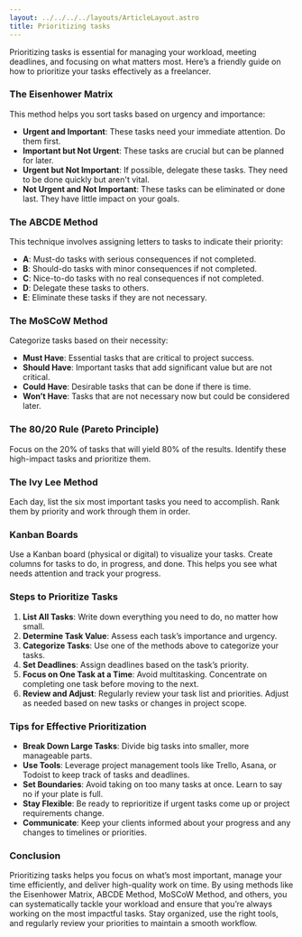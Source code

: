 ```yaml
---
layout: ../../../../layouts/ArticleLayout.astro
title: Prioritizing tasks
---
```


Prioritizing tasks is essential for managing your workload, meeting deadlines, and focusing on what matters most. Here’s a friendly guide on how to prioritize your tasks effectively as a freelancer.

### The Eisenhower Matrix

This method helps you sort tasks based on urgency and importance:

- **Urgent and Important**: These tasks need your immediate attention. Do them first.
- **Important but Not Urgent**: These tasks are crucial but can be planned for later.
- **Urgent but Not Important**: If possible, delegate these tasks. They need to be done quickly but aren't vital.
- **Not Urgent and Not Important**: These tasks can be eliminated or done last. They have little impact on your goals.

### The ABCDE Method

This technique involves assigning letters to tasks to indicate their priority:

- **A**: Must-do tasks with serious consequences if not completed.
- **B**: Should-do tasks with minor consequences if not completed.
- **C**: Nice-to-do tasks with no real consequences if not completed.
- **D**: Delegate these tasks to others.
- **E**: Eliminate these tasks if they are not necessary.

### The MoSCoW Method

Categorize tasks based on their necessity:

- **Must Have**: Essential tasks that are critical to project success.
- **Should Have**: Important tasks that add significant value but are not critical.
- **Could Have**: Desirable tasks that can be done if there is time.
- **Won’t Have**: Tasks that are not necessary now but could be considered later.

### The 80/20 Rule (Pareto Principle)

Focus on the 20% of tasks that will yield 80% of the results. Identify these high-impact tasks and prioritize them.

### The Ivy Lee Method

Each day, list the six most important tasks you need to accomplish. Rank them by priority and work through them in order.

### Kanban Boards

Use a Kanban board (physical or digital) to visualize your tasks. Create columns for tasks to do, in progress, and done. This helps you see what needs attention and track your progress.

### Steps to Prioritize Tasks

1. **List All Tasks**: Write down everything you need to do, no matter how small.
2. **Determine Task Value**: Assess each task’s importance and urgency.
3. **Categorize Tasks**: Use one of the methods above to categorize your tasks.
4. **Set Deadlines**: Assign deadlines based on the task’s priority.
5. **Focus on One Task at a Time**: Avoid multitasking. Concentrate on completing one task before moving to the next.
6. **Review and Adjust**: Regularly review your task list and priorities. Adjust as needed based on new tasks or changes in project scope.

### Tips for Effective Prioritization

- **Break Down Large Tasks**: Divide big tasks into smaller, more manageable parts.
- **Use Tools**: Leverage project management tools like Trello, Asana, or Todoist to keep track of tasks and deadlines.
- **Set Boundaries**: Avoid taking on too many tasks at once. Learn to say no if your plate is full.
- **Stay Flexible**: Be ready to reprioritize if urgent tasks come up or project requirements change.
- **Communicate**: Keep your clients informed about your progress and any changes to timelines or priorities.

### Conclusion

Prioritizing tasks helps you focus on what’s most important, manage your time efficiently, and deliver high-quality work on time. By using methods like the Eisenhower Matrix, ABCDE Method, MoSCoW Method, and others, you can systematically tackle your workload and ensure that you’re always working on the most impactful tasks. Stay organized, use the right tools, and regularly review your priorities to maintain a smooth workflow.
